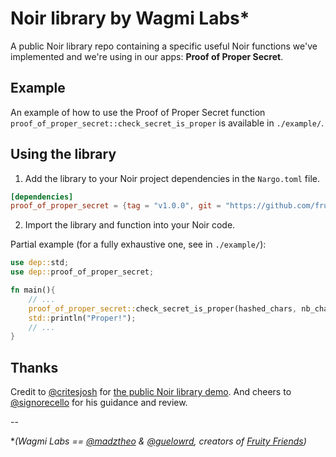# Noir library by Wagmi Labs*

A public Noir library repo containing a specific useful Noir functions we've implemented and we're using in our apps: __Proof of Proper Secret__.

## Example

An example of how to use the Proof of Proper Secret function `proof_of_proper_secret::check_secret_is_proper` is available in `./example/`.

## Using the library

1. Add the library to your Noir project dependencies in the `Nargo.toml` file.

```toml
[dependencies]
proof_of_proper_secret = {tag = "v1.0.0", git = "https://github.com/fruity-labs/proof-of-proper-secret"}
```

2. Import the library and function into your Noir code.

Partial example (for a fully exhaustive one, see in `./example/`):
```rust
use dep::std;
use dep::proof_of_proper_secret;

fn main(){
    // ...
    proof_of_proper_secret::check_secret_is_proper(hashed_chars, nb_char_types);
    std::println("Proper!");
    // ...
}
```
## Thanks

Credit to [@critesjosh](https://github.com/critesjosh) for [the public Noir library demo](https://github.com/critesjosh/noir-lib-demo).
And cheers to [@signorecello](https://github.com/signorecello) for his guidance and review.

--

**(Wagmi Labs == [@madztheo](https://github.com/madztheo) & [@guelowrd](https://github.com/guelowrd), creators of [Fruity Friends](https://github.com/madztheo/zk-fruits-front-end))*